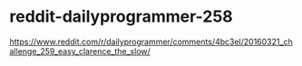 # reddit-dailyprogrammer-258
https://www.reddit.com/r/dailyprogrammer/comments/4bc3el/20160321_challenge_259_easy_clarence_the_slow/
